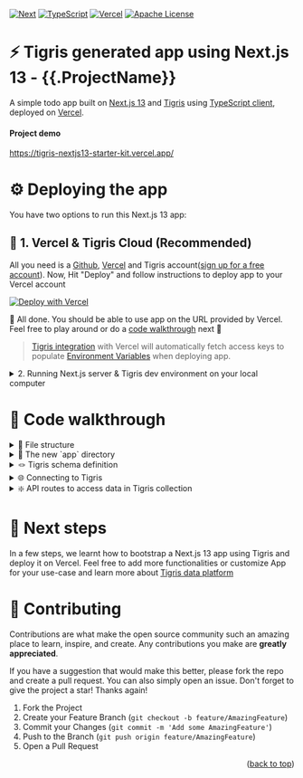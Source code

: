 <a name="readme-top"></a>

[![Next][Next.js]][Next-url]
[![TypeScript][TypeScript]][TypeScript-url]
[![Vercel][Vercel]][Vercel-url]
[![Apache License][license-shield]][license-url]

# ⚡ ️Tigris generated app using Next.js 13 - {{.ProjectName}}

A simple todo app built on [Next.js 13][Next-url] and [Tigris](https://docs.tigrisdata.com/) 
using [TypeScript client](https://docs.tigrisdata.com/typescript/), deployed on [Vercel][Vercel-url].

#### Project demo

https://tigris-nextjs13-starter-kit.vercel.app/

# ⚙️ Deploying the app

You have two options to run this Next.js 13 app:

## 📖 1. Vercel & Tigris Cloud (Recommended)

All you need is a [Github](https://github.com), [Vercel][Vercel-url] and Tigris 
account([sign up for a free account](https://www.tigrisdata.com/beta#signup-form)). Now, Hit "Deploy"
and follow instructions to deploy app to your Vercel account

[![Deploy with Vercel](https://vercel.com/button)][Deploy-url]

:tada: All done. You should be able to use app on the URL provided by Vercel. Feel free to play around
or do a [code walkthrough](#code-walkthrough) next :tada:

> [Tigris integration](https://vercel.com/integrations/tigris) with Vercel will automatically fetch
access keys to populate [Environment Variables](.env.example) when deploying app.


<details>
<summary>2. Running Next.js server & Tigris dev environment on your local computer</summary>

## 📖 Running Next.js server & Tigris locally

### Prerequisites

1. Tigris installed on your dev computer
   1. For **macOS**: `brew install tigrisdata/tigris/tigris-cli`
   2. Other operating systems: [See installation instructions here](https://docs.tigrisdata.com/cli/installation)
2. Node.js version 16+

### Instructions

1. Clone this repo on your computer
```shell
git clone https://github.com/tigrisdata/tigris-vercel-starter
```
2. Install dependencies
```shell
cd tigris-vercel-starter
npm install
```
3. Run the Next.js server
```shell
npm run dev
```
>Note: This step will also initialize Tigris database and collection for app.

:tada: All done. You should be able to use app on `localhost:3000` in browser. Feel free to play 
around or do a [code walk-through](#code-walkthrough) next :tada:
</details>

# 👀 Code walkthrough

<details>
<summary> 📂 File structure</summary>

```text
├── package.json
├── lib
│   └── tigris.ts
├── app
│   ├── layout.tsx
│   └── page.tsx
├── models
│   └── tigris
│       └── nextjsTodoApp
│           └── todoItems.ts
└── pages
    ├── index.tsx
    └── api
        ├── item
        │   ├── [id].ts
        └── items
            ├── index.ts
            └── search.ts
```
</details>

<details>
<summary> 📣 The new `app` directory</summary>

[/app](../02_crud_frontend/app/) - Next.js 13 introduces a new `app/` directory to be a single place for all your routes
as pages, layouts and much more.
</details>

<details>
<summary> 🪢️ Tigris schema definition</summary>

[models/tigris/nextjsTodoApp/todoItems.ts](models/tigris/nextjsTodoApp/todoItems.ts) - The to-do list app
has a single collection `todoItems` that stores the to-do items in `nextjsTodoApp` database. The
Database and Collection get automatically provisioned by the [setup script](scripts/setup.ts).

This is an inspiration from Next.js based file system router. Create a folder or drop a schema file 
inside database folder under `models/tigris/`, and you're able to instantly create Databases and 
Collections in Tigris for your application.
</details>

<details>
<summary> 🌐 Connecting to Tigris</summary>

[lib/tigris.ts](lib/tigris.ts) - Loads the environment variables you specified previously in creating a Vercel project
section and uses them to configure the Tigris client.
</details>

<details>
<summary> ❇️ API routes to access data in Tigris collection</summary>

All the Next.js API routes are defined under `pages/api/`. We have three files exposing endpoints: 

#### [`pages/api/items/index.ts`](pages/api/items/index.ts)

- `GET /api/items` to get an array of to-do items as Array<TodoItem>
- `POST /api/items` to add an item to the list

#### [`/pages/api/items/search.ts`](/pages/api/items/search.ts)

- `GET /api/items/search?q=query` to find and return items matching the given query

#### [`pages/api/item/[id].ts`](pages/api/item/[id].ts)

- `GET /api/item/{id}` to fetch an item
- `PUT /api/item/{id}` to update the given item
- `DELETE /api/item/[id]` to delete an item

</details>

# 🚀 Next steps

In a few steps, we learnt how to bootstrap a Next.js 13 app using Tigris and deploy it on Vercel. Feel
free to add more functionalities or customize App for your use-case and learn more about 
[Tigris data platform](https://docs.tigrisdata.com/overview/) 

# 🤝 Contributing

Contributions are what make the open source community such an amazing place to learn, inspire, and create.
Any contributions you make are **greatly appreciated**.

If you have a suggestion that would make this better, please fork the repo and create a pull request. 
You can also simply open an issue. Don't forget to give the project a star! 
Thanks again!

1. Fork the Project
2. Create your Feature Branch (`git checkout -b feature/AmazingFeature`)
3. Commit your Changes (`git commit -m 'Add some AmazingFeature'`)
4. Push to the Branch (`git push origin feature/AmazingFeature`)
5. Open a Pull Request

<p align="right">(<a href="#readme-top">back to top</a>)</p>


<!-- MARKDOWN LINKS & IMAGES -->
[TypeScript]: https://img.shields.io/badge/TypeScript-007ACC?style=for-the-badge&logo=typescript&logoColor=white
[TypeScript-url]: https://www.typescriptlang.org/
[Vercel]: https://img.shields.io/badge/vercel-F22F46?style=for-the-badge&logo=vercel&logoColor=white
[Vercel-url]: https://vercel.com/
[Deploy-url]: https://vercel.com/new/clone?repository-url=https%3A%2F%2Fgithub.com%2Ftigrisdata%2Ftigris-nextjs13-starter-kit&demo-title=Tigris%20and%20Next.js%2013%20demo%20To-do%20app&demo-description=A%20To-do%20list%20webapp%20using%20Next%20js%2013%20and%20Vercel&integration-ids=oac_Orjx197uMuJobdSaEpVv2Zn8
[Next.js]: https://img.shields.io/badge/next.js-000000?style=for-the-badge&logo=nextdotjs&logoColor=white
[Next-url]: https://nextjs.org/blog/next-13
[license-shield]: https://img.shields.io/github/license/tigrisdata/tigris-vercel-starter.svg?style=for-the-badge
[license-url]: LICENSE
